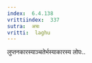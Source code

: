 ```yaml
---
index:  6.4.138
vrittiindex:  337
sutra:  अचः
vritti:  laghu 
---
```


लुप्तनकारस्याञ्चतेर्भस्याकारस्य लोपः..

